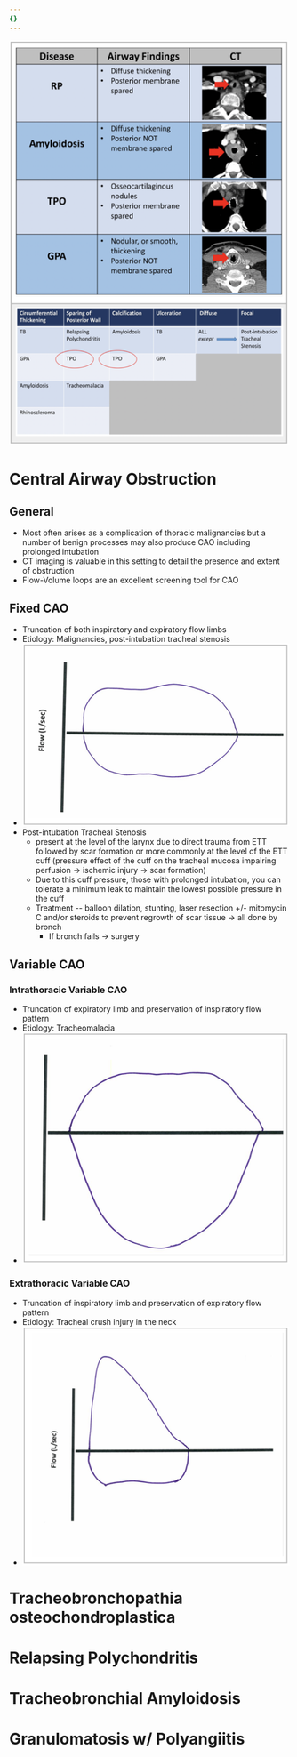 ```yaml
---
{}
---
```

   
![](../../../Pulmonary%20Medicine/01.%20Obstructive%20Lung%20Disease/Index/attachments/Pasted%20image%2020220504160723.png)   
# Central Airway Obstruction   
## General   
   
- Most often arises as a complication of thoracic malignancies but a number of benign processes may also produce CAO including prolonged intubation   
- CT imaging is valuable in this setting to detail the presence and extent of obstruction   
- Flow-Volume loops are an excellent screening tool for CAO   
   
## Fixed CAO   
   
- Truncation of both inspiratory and expiratory flow limbs   
- Etiology: Malignancies, post-intubation tracheal stenosis   
- ![](../../../Pulmonary%20Medicine/01.%20Obstructive%20Lung%20Disease/Index/attachments/Pasted%20image%2020220504154337.png)   
- Post-intubation Tracheal Stenosis   
	- present at the level of the larynx due to direct trauma from ETT followed by scar formation or more commonly at the level of the ETT cuff (pressure effect of the cuff on the tracheal mucosa impairing perfusion → ischemic injury → scar formation)   
	- Due to this cuff pressure, those with prolonged intubation, you can tolerate a minimum leak to maintain the lowest possible pressure in the cuff   
	- Treatment -- balloon dilation, stunting, laser resection +/- mitomycin C and/or steroids to prevent regrowth of scar tissue → all done by bronch   
		- If bronch fails → surgery   
   
## Variable CAO   
### Intrathoracic Variable CAO   
   
- Truncation of expiratory limb and preservation of inspiratory flow pattern   
- Etiology: Tracheomalacia   
- ![](../../../Pulmonary%20Medicine/01.%20Obstructive%20Lung%20Disease/Index/attachments/Pasted%20image%2020220504154431.png)   
### Extrathoracic Variable CAO   
   
- Truncation of inspiratory limb and preservation of expiratory flow pattern   
- Etiology: Tracheal crush injury in the neck   
- ![](../../../Pulmonary%20Medicine/01.%20Obstructive%20Lung%20Disease/Index/attachments/Pasted%20image%2020220504154906.png)   
# Tracheobronchopathia osteochondroplastica   
# Relapsing Polychondritis   
# Tracheobronchial Amyloidosis   
# Granulomatosis w/ Polyangiitis